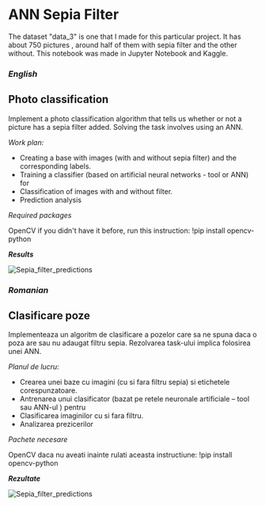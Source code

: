 # ANN Sepia Filter

The dataset  "data_3" is one that I made for this particular project. It has about 750 pictures , around half of them with sepia filter and the other without.
This notebook was made in Jupyter Notebook and Kaggle.
### *English*


## **Photo classification**

Implement a photo classification algorithm that tells us whether or not a picture has a sepia filter added.
Solving the task involves using an ANN.

*Work plan:*

 - Creating a base with images (with and without sepia filter) and the corresponding labels.
 - Training a classifier (based on artificial neural networks - tool or ANN) for
 - Classification of images with and without filter.
 - Prediction analysis

*Required packages*

   OpenCV
   if you didn't have it before, run this instruction: !pip install opencv-python
   
__*Results*__

![Sepia_filter_predictions](https://user-images.githubusercontent.com/62243784/111454227-191c0480-871d-11eb-8532-99e9b35702fb.jpg)

### *Romanian*

## **Clasificare poze**

Implementeaza un algoritm de clasificare a pozelor care sa ne spuna daca o poza are sau nu adaugat filtru sepia.
Rezolvarea task-ului implica folosirea unei ANN.

*Planul de lucru:*

 - Crearea unei baze cu imagini (cu si fara filtru sepia) si etichetele corespunzatoare.
 - Antrenarea unui clasificator (bazat pe retele neuronale artificiale – tool sau ANN-ul ) pentru
 - Clasificarea imaginilor cu si fara filtru.
 - Analizarea prezicerilor

*Pachete necesare*

  OpenCV
  daca nu aveati inainte rulati aceasta instructiune: !pip install opencv-python

__*Rezultate*__

![Sepia_filter_predictions](https://user-images.githubusercontent.com/62243784/111454227-191c0480-871d-11eb-8532-99e9b35702fb.jpg)
